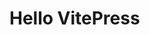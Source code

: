 <script setup>
import { ActivityIndicator, Dots } from '@vue-interface/activity-indicator';
</script>

# Hello VitePress


<ActivityIndicator :type="Dots" min-height="100px" center/>